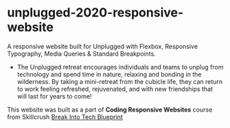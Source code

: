 # unplugged-2020-responsive-website
A responsive website built for Unplugged with Flexbox, Responsive Typography, Media Queries &amp; Standard Breakpoints. 
* The Unplugged retreat encourages individuals and teams to unplug from technology and spend time in nature, relaxing and bonding in the wilderness. 
By taking a mini-retreat from the cubicle life, they can return to work feeling refreshed, rejuvenated, and with new friendships that will last for years to come!

This website was built as a part of **Coding Responsive Websites** course from Skillcrush [Break Into Tech Blueprint](https://skillcrush.com/break-into-tech-blueprint)
